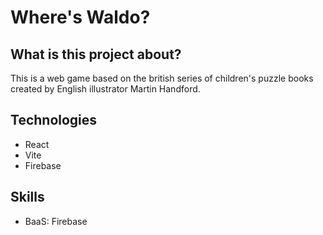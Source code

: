 <h1>Where's Waldo?</h1>

<h2>What is this project about?</h2>
<p>This is a web game based on the british series of children's puzzle books created by English illustrator Martin Handford.</p>

<h2>Technologies</h2>
<ul>
  <li>React</li>
  <li>Vite</li>
  <li>Firebase</li>
</ul>

<h2>Skills</h2>
<ul>
  <li>BaaS: Firebase</li>
</ul>
